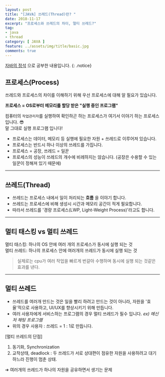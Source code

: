 ```yaml
---
layout: post
title: "[JAVA] 쓰레드(Thread)란? "
date: 2018-11-17
excerpt: "프로세스와 쓰레드의 차이, 멀티 쓰레드?"
tag:
- java
- thread
category: [ JAVA ]
feature: ../assets/img/title/basic.jpg
comments: true
---
```


[자바의 정석](https://book.naver.com/bookdb/book_detail.nhn?bid=10191151) 으로 공부한 내용입니다.
{: .notice}

## 프로세스(Process)
쓰레드와 프로세스의 차이를 이해하기 위해 우선 프로세스에 대해 알 필요가 있습니다.  

__프로세스 = OS로부터 메모리를 할당 받은 "실행 중인 프로그램"__  


컴퓨터의 `작업관리자`를 실행하여 확인하곤 하는 프로세스가 여기서 이야기 하는 프로세스 입니다. &#128526;  
말 그대로 <hly>실행 프로그램</hly> 입니다!  

- 프로세스는 데이터, 메모리 등 실행에 필요한 자원 + 쓰레드로 이루어져 있습니다.  
- 프로세스는 반드시 하나 이상의 쓰레드를 가집니다.
- 프로세스 = 공장, 쓰레드 = 일꾼  
- 프로세스의 성능이 쓰레드의 개수에 비례하지는 않습니다. (공장은 수용할 수 있는 일꾼이 정해져 있기 때문에)

---

## 쓰레드(Thread)

- 쓰레드는 프로세스 내에서 일이 처리되는 __흐름__ 을 이야기 합니다.  
- 쓰레드는 프로세스에 비해 생성시 시간과 메모리 공간이 적게 필요합니다.
- 따라서 쓰레드를 '경량 프로세스(LWP, Light-Weight Process)'라고도 합니다.

---

## 멀티 태스킹 vs 멀티 쓰레드
멀티 태스킹: 하나의 OS 안에 여러 개의 프로세스가 동시에 실행 되는 것  
멀티 쓰레드: 하나의 프로세스 안에 여러개의 쓰레드가 동시에 실행 되는 것  

> 실제로는 cpu가 여러 작업을 빠르게 번갈아 수행하며 동시에 실행 되는 것같은 효과를 낸다.

---

## 멀티 쓰레드

- 쓰레드를 여러개 만드는 것은 일을 빨리 하려고 만드는 것이 아니라, 자원을 '효율'적으로 사용하고, UI/UX를 향상시키기 위해 만듭니다.
- 여러 사용자에게 서비스하는 프로그램의 경우 멀티 쓰레드가 필수 입니다. _ex) 메신저 채팅 프로그램_
- 위의 경우 <hly>사용자 : 쓰레드 = 1 : 1</hly>로 만듭니다.

[멀티 쓰레드의 단점]
1. 동기화, Synchronization
2. 교착상태, deadlock : 두 쓰레드가 서로 상대편이 점유한 자원을 사용하려고 대기하느라 진행이 멈춘 상태.

&#10132;	여러개의 쓰레드가 하나의 자원을 공유하면서 생기는 문제
